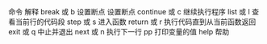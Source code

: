 命令	解释
break 或 b 设置断点	设置断点
continue 或 c	继续执行程序
list 或 l	查看当前行的代码段
step 或 s	进入函数
return 或 r	执行代码直到从当前函数返回
exit 或 q	中止并退出
next 或 n	执行下一行
pp	打印变量的值
help	帮助
